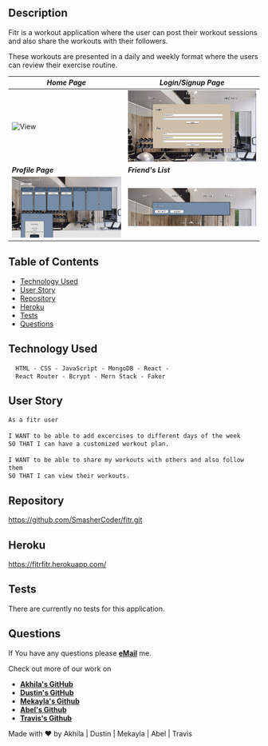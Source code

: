 ## Description

Fitr is a workout application where the user can post their workout sessions and also share the workouts with their followers.

These workouts are presented in a daily and weekly format where the users can review their exercise routine. 



| ***Home Page***                   | ***Login/Signup Page***                |
| --------------------------------- | ------------------------------- |
| ![View](homepage.png)     | ![View](loginpage.png) |
| ***Profile Page***                   | ***Friend's List***                |
| ![View](profilepage.png) | ![View](friendlist.png)



## Table of Contents

* [Technology Used](#technologyused)
* [User Story](#userstory)
* [Repository](#repository)
* [Heroku](#heroku)
* [Tests](#tests)
* [Questions](#questions)


## Technology Used <a name="technologyused"></a>

```.
  HTML - CSS - JavaScript - MongoDB - React - 
  React Router - Bcrypt - Mern Stack - Faker
```


## User Story <a name="userstory"></a>

```text
As a fitr user

I WANT to be able to add excercises to different days of the week 
SO THAT I can have a customized workout plan.

I WANT to be able to share my workouts with others and also follow them 
SO THAT I can view their workouts.
```


## Repository <a name="repository"></a>

https://github.com/SmasherCoder/fitr.git



## Heroku <a name="heroku"></a>

https://fitrfitr.herokuapp.com/



## Tests <a name="tests"></a>
There are currently no tests for this application.


## Questions <a name="questions"></a>

If You have any questions please [**eMail**](mailto:akhilasrinagula@gmail.com) me.

Check out more of our work on
  * [**Akhila's GitHub**](https://github.com/akhilasrinagula)
  * [**Dustin's GitHub**](https://github.com/dustin2400)
  * [**Mekayla's Github**](https://github.com/trujilml)
  * [**Abel's Github**](https://github.com/AKim47)
  * [**Travis's Github**](https://github.com/smashercoder)





Made with ❤️ by Akhila | Dustin | Mekayla | Abel | Travis

    

 

